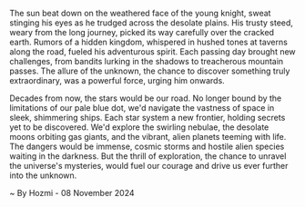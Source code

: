 
The sun beat down on the weathered face of the young knight, sweat stinging his eyes as he trudged across the desolate plains. His trusty steed, weary from the long journey, picked its way carefully over the cracked earth. Rumors of a hidden kingdom, whispered in hushed tones at taverns along the road, fueled his adventurous spirit. Each passing day brought new challenges, from bandits lurking in the shadows to treacherous mountain passes. The allure of the unknown, the chance to discover something truly extraordinary, was a powerful force, urging him onwards. 

Decades from now, the stars would be our road. No longer bound by the limitations of our pale blue dot, we'd navigate the vastness of space in sleek, shimmering ships. Each star system a new frontier, holding secrets yet to be discovered.  We'd explore the swirling nebulae, the desolate moons orbiting gas giants, and the vibrant, alien planets teeming with life. The dangers would be immense, cosmic storms and hostile alien species waiting in the darkness. But the thrill of exploration, the chance to unravel the universe's mysteries, would fuel our courage and drive us ever further into the unknown. 

~ By Hozmi - 08 November 2024

